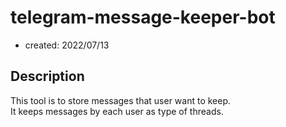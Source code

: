 telegram-message-keeper-bot
=========================
- created: 2022/07/13

## Description
This tool is to store messages that user want to keep.  
It keeps messages by each user as type of threads.